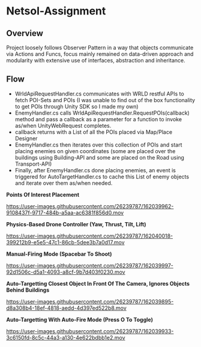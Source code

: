 # Netsol-Assignment

## Overview

Project loosely follows Observer Pattern in a way that objects communicate via Actions and Funcs, focus mainly remained on data-driven approach and modularity with extensive use of interfaces, abstraction and inheritance.

## Flow

- WrldApiRequestHandler.cs communicates with WRLD restful APIs to fetch POI-Sets and POIs (I was unable to find out of the box functionality to get POIs through Unity SDK so I made my own)
- EnemyHandler.cs calls WrldApiRequestHandler.RequestPOIs(callback) method and pass a callback as a parameter for a function to invoke as/when UnityWebRequest completes. 
- callback returns with a List of all the POIs placed via Map/Place Designer
- EnemyHandler.cs then iterates over this collection of POIs and start placing enemies on given coordinates (some are placed over the buildings using Building-API and some are placed on the Road using Transport-API)
- Finally, after EnemyHandler.cs done placing enemies, an event is triggered for AutoTargetHandler.cs to cache this List of enemy objects and iterate over them as/when needed.

<b>Points Of Interest Placement</b>

https://user-images.githubusercontent.com/26239787/162039962-9108437f-9717-484b-a5aa-ac6381f856d0.mov

<b>Physics-Based Drone Controller (Yaw, Thrust, Tilt, Lift) </b>

https://user-images.githubusercontent.com/26239787/162040018-399212b9-e5e5-47c1-86cb-5dee3b7a0d17.mov

<b>Manual-Firing Mode (Spacebar To Shoot)</b>

https://user-images.githubusercontent.com/26239787/162039997-92d1506c-d5a1-4093-a8cf-9b7d403f0230.mov

<b>Auto-Targetting Closest Object In Front Of The Camera, Ignores Objects Behind Buildings</b>

https://user-images.githubusercontent.com/26239787/162039895-d8a308b4-18ef-4818-aedd-4d397ed522b8.mov

<b>Auto-Targetting With Auto-Fire Mode (Press O To Toggle)</b>

https://user-images.githubusercontent.com/26239787/162039933-3c6150fd-8c5c-44a3-a130-4e622bdbb1e2.mov
